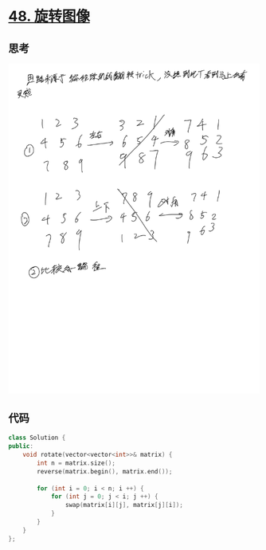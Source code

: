 # [48. 旋转图像](https://leetcode.cn/problems/rotate-image/description/) 

## 思考

![45](../images/45.png)

## 代码

```c++
class Solution {
public:
    void rotate(vector<vector<int>>& matrix) {
        int n = matrix.size();
        reverse(matrix.begin(), matrix.end());

        for (int i = 0; i < n; i ++) {
            for (int j = 0; j < i; j ++) {
                swap(matrix[i][j], matrix[j][i]);
            }
        }
    }
};
```
